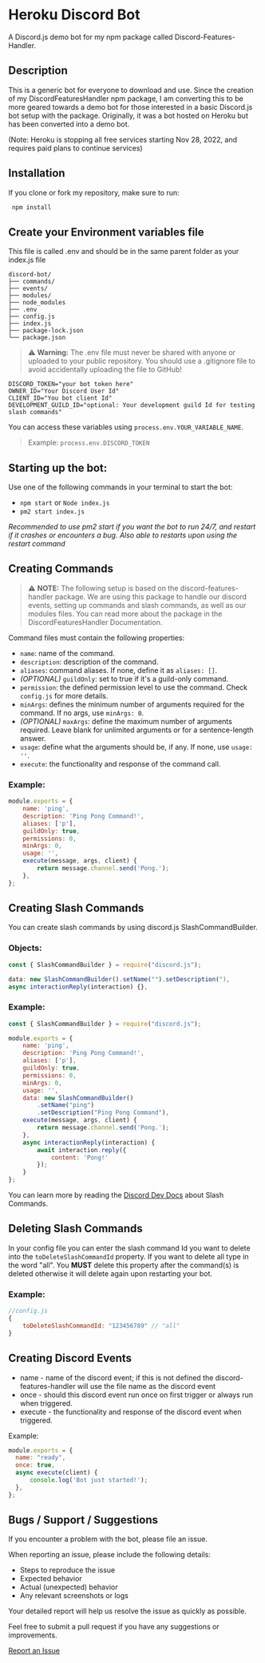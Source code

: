 # Heroku Discord Bot
A Discord.js demo bot for my npm package called Discord-Features-Handler.

## Description
This is a generic bot for everyone to download and use. Since the creation of my DiscordFeaturesHandler npm package, I am converting this to be more geared towards a demo bot for those interested in a basic Discord.js bot setup with the package. Originally, it was a bot hosted on Heroku but has been converted into a demo bot.

(Note: Heroku is stopping all free services starting Nov 28, 2022, and requires paid plans to continue services)

## Installation

If you clone or fork my repository, make sure to run:

```bash
 npm install
```
## Create your Environment variables file

This file is called .env and should be in the same parent folder as your index.js file
```
discord-bot/
├── commands/
├── events/
├── modules/
├── node_modules
├── .env
├── config.js
├── index.js
├── package-lock.json
└── package.json
```

> ⚠ **Warning:** The .env file must never be shared with anyone or uploaded to your public repository. You should use a .gitignore file to avoid accidentally uploading the file to GitHub!
```env
DISCORD_TOKEN="your bot token here"
OWNER_ID="Your Discord User Id"
CLIENT_ID="You bot client Id"
DEVELOPMENT_GUILD_ID="optional: Your development guild Id for testing slash commands"
```

You can access these variables using `process.env.YOUR_VARIABLE_NAME`.

> Example: `process.env.DISCORD_TOKEN`


## Starting up the bot:
Use one of the following commands in your terminal to start the bot:

* `npm start` or `Node index.js`
* `pm2 start index.js`

*Recommended to use pm2 start if you want the bot to run 24/7, and restart if it crashes or encounters a bug. Also able to restarts upon using the restart command*

## Creating Commands 

> ⚠ **NOTE:**  The following setup is based on the discord-features-handler package. We are using this package to handle our discord events, setting up commands and slash commands, as well as our modules files. You can read more about the package in the DiscordFeaturesHandler Documentation.

Command files must contain the following properties:

- `name`: name of the command.
- `description`: description of the command.
- `aliases`: command aliases. If none, define it as `aliases: []`.
- *(OPTIONAL)* `guildOnly`: set to true if it's a guild-only command.
- `permission`: the defined permission level to use the command. Check `config.js` for more details.
- `minArgs`: defines the minimum number of arguments required for the command. If no args, use `minArgs: 0`.
- *(OPTIONAL)* `maxArgs`: define the maximum number of arguments required. Leave blank for unlimited arguments or for a sentence-length answer.
- `usage`: define what the arguments should be, if any. If none, use `usage: ''`.
- `execute`: the functionality and response of the command call.
### Example:
```JavaScript
module.exports = {
	name: 'ping',
	description: 'Ping Pong Command!',
	aliases: ['p'],
	guildOnly: true,
	permissions: 0,
	minArgs: 0, 
	usage: '',
	execute(message, args, client) {
		return message.channel.send('Pong.');
	},
};
```

## Creating Slash Commands
You can create slash commands by using discord.js SlashCommandBuilder.
### Objects:
```javascript
const { SlashCommandBuilder } = require("discord.js");

data: new SlashCommandBuilder().setName("").setDescription("),
async interactionReply(interaction) {},
```
### Example:
```javascript
const { SlashCommandBuilder } = require("discord.js");

module.exports = {
	name: 'ping',
	description: 'Ping Pong Command!',
	aliases: ['p'],
	guildOnly: true,
	permissions: 0,
	minArgs: 0, 
	usage: '',
	data: new SlashCommandBuilder()
		.setName("ping")
		.setDescription("Ping Pong Command"),
	execute(message, args, client) {
		return message.channel.send('Pong.');
	},
	async interactionReply(interaction) {
		await interaction.reply({
			content: 'Pong!'
		});
	}
};
```

You can learn more by reading the [Discord Dev Docs](https://discord.com/developers/docs/interactions/slash-commands) about Slash Commands.

## Deleting Slash Commands
In your config file you can enter the slash command Id you want to delete into the `toDeleteSlashCommandId` property. If you want to delete all type in the word "all". You **MUST** delete this property after the command(s) is deleted otherwise it will delete again upon restarting your bot.

### Example:
```javascript
//config.js
{
	toDeleteSlashCommandId: "123456789" // "all"
}
```


## Creating Discord Events
- name - name of the discord event; if this is not defined the discord-features-handler will use the file name as the discord event
- once - should this discord event run once on first trigger or always run when triggered.
- execute - the functionality and response of the discord event when triggered.

Example:
```javascript
module.exports = {
  name: "ready",
  once: true,
  async execute(client) {
      console.log('Bot just started!');
  },
};
```

## Bugs / Support / Suggestions

If you encounter a problem with the bot, please file an issue.

When reporting an issue, please include the following details:
- Steps to reproduce the issue
- Expected behavior
- Actual (unexpected) behavior
- Any relevant screenshots or logs

Your detailed report will help us resolve the issue as quickly as possible.

Feel free to submit a pull request if you have any suggestions or improvements.

[Report an Issue](https://github.com/bng94/heroku-bot/issues/new)


